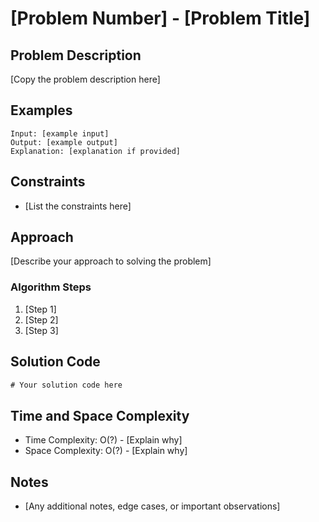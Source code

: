 # [Problem Number] - [Problem Title]

## Problem Description
[Copy the problem description here]

## Examples
```
Input: [example input]
Output: [example output]
Explanation: [explanation if provided]
```

## Constraints
- [List the constraints here]

## Approach
[Describe your approach to solving the problem]

### Algorithm Steps
1. [Step 1]
2. [Step 2]
3. [Step 3]

## Solution Code
```java
# Your solution code here
```

## Time and Space Complexity
- Time Complexity: O(?) - [Explain why]
- Space Complexity: O(?) - [Explain why]

## Notes
- [Any additional notes, edge cases, or important observations]